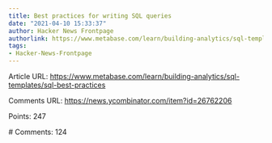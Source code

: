 ```yaml
---
title: Best practices for writing SQL queries
date: "2021-04-10 15:33:37"
author: Hacker News Frontpage
authorlink: https://www.metabase.com/learn/building-analytics/sql-templates/sql-best-practices
tags:
- Hacker-News-Frontpage
---
```


<p>Article URL: <a href="https://www.metabase.com/learn/building-analytics/sql-templates/sql-best-practices">https://www.metabase.com/learn/building-analytics/sql-templates/sql-best-practices</a></p>
<p>Comments URL: <a href="https://news.ycombinator.com/item?id=26762206">https://news.ycombinator.com/item?id=26762206</a></p>
<p>Points: 247</p>
<p># Comments: 124</p>

